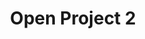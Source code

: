 ---
title: 'Open Project 2'
tag: 'open-project-2'
sub_title: 'Kaafi interesting subtitile'
description: 'Lorem ipsum dolor sit amet, consectetur adipisicing elit. Tempore, magni accusamus iste officiis repellat accusantium natus voluptate, doloremque molestiae minima. Quos ex molestiae quae'
link: 'test_link'
image: 'achievements1.png'
---